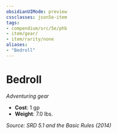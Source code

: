 ```yaml
---
obsidianUIMode: preview
cssclasses: json5e-item
tags:
- compendium/src/5e/phb
- item/gear/
- item/rarity/none
aliases: 
- "Bedroll"
---
```

# Bedroll
*Adventuring gear*  

- **Cost**: 1 gp
- **Weight**: 7.0 lbs.

*Source: SRD 5.1 and the Basic Rules (2014)*